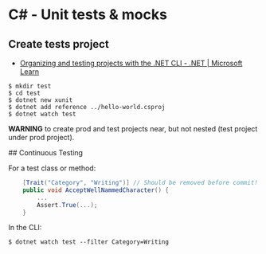 # C# - Unit tests & mocks


## Create tests project

- [Organizing and testing projects with the .NET CLI - .NET | Microsoft Learn](https://learn.microsoft.com/en-us/dotnet/core/tutorials/testing-with-cli)

```shell
$ mkdir test
$ cd test
$ dotnet new xunit
$ dotnet add reference ../hello-world.csproj
$ dotnet watch test
```

**WARNING** to create prod and test projects near, but not nested (test project under prod project).

## Continuous Testing

For a test class or method:
```csharp
    [Trait("Category", "Writing")] // Should be removed before commit!
    public void AcceptWellNammedCharacter() {
        ...
        Assert.True(...);
    }
```

In the CLI:
```shell
$ dotnet watch test --filter Category=Writing
```